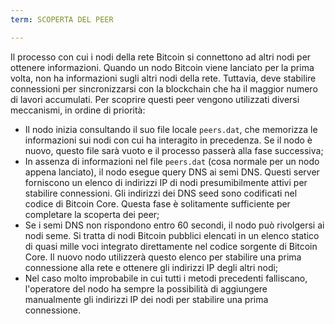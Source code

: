 ```yaml
---
term: SCOPERTA DEL PEER

---
```

Il processo con cui i nodi della rete Bitcoin si connettono ad altri nodi per ottenere informazioni. Quando un nodo Bitcoin viene lanciato per la prima volta, non ha informazioni sugli altri nodi della rete. Tuttavia, deve stabilire connessioni per sincronizzarsi con la blockchain che ha il maggior numero di lavori accumulati. Per scoprire questi peer vengono utilizzati diversi meccanismi, in ordine di priorità:


- Il nodo inizia consultando il suo file locale `peers.dat`, che memorizza le informazioni sui nodi con cui ha interagito in precedenza. Se il nodo è nuovo, questo file sarà vuoto e il processo passerà alla fase successiva;
- In assenza di informazioni nel file `peers.dat` (cosa normale per un nodo appena lanciato), il nodo esegue query DNS ai semi DNS. Questi server forniscono un elenco di indirizzi IP di nodi presumibilmente attivi per stabilire connessioni. Gli indirizzi dei DNS seed sono codificati nel codice di Bitcoin Core. Questa fase è solitamente sufficiente per completare la scoperta dei peer;
- Se i semi DNS non rispondono entro 60 secondi, il nodo può rivolgersi ai nodi seme. Si tratta di nodi Bitcoin pubblici elencati in un elenco statico di quasi mille voci integrato direttamente nel codice sorgente di Bitcoin Core. Il nuovo nodo utilizzerà questo elenco per stabilire una prima connessione alla rete e ottenere gli indirizzi IP degli altri nodi;
- Nel caso molto improbabile in cui tutti i metodi precedenti falliscano, l'operatore del nodo ha sempre la possibilità di aggiungere manualmente gli indirizzi IP dei nodi per stabilire una prima connessione.